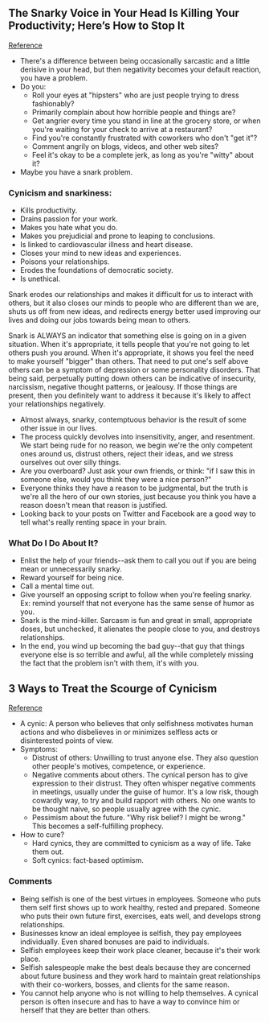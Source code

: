 ## The Snarky Voice in Your Head Is Killing Your Productivity; Here’s How to Stop It
[Reference](http://lifehacker.com/5921655/the-snarky-voice-in-your-head-is-killing-your-productivity-heres-how-to-stop-it?utm_campaign=socialflow_lifehacker_facebook&utm_source=lifehacker_facebook&utm_medium=socialflow)

- There's a difference between being occasionally sarcastic and a little derisive in your head, but then negativity becomes your default reaction, you have a problem.
- Do you:
  - Roll your eyes at "hipsters" who are just people trying to dress fashionably?
  - Primarily complain about how horrible people and things are?
  - Get angrier every time you stand in line at the grocery store, or when you're waiting for your check to arrive at a restaurant?
  - Find you're constantly frustrated with coworkers who don't "get it"?
  - Comment angrily on blogs, videos, and other web sites?
  - Feel it's okay to be a complete jerk, as long as you're "witty" about it?
- Maybe you have a snark problem.

### Cynicism and snarkiness:

- Kills productivity.
- Drains passion for your work.
- Makes you hate what you do.
- Makes you prejudicial and prone to leaping to conclusions.
- Is linked to cardiovascular illness and heart disease.
- Closes your mind to new ideas and experiences.
- Poisons your relationships.
- Erodes the foundations of democratic society.
- Is unethical.

Snark erodes our relationships and makes it difficult for us to interact with others, but it also closes our minds to people who are different than we are, shuts us off from new ideas, and redirects energy better used improving our lives and doing our jobs towards being mean to others.

Snark is ALWAYS an indicator that something else is going on in a given situation. When it's appropriate, it tells people that you're not going to let others push you around. When it's appropriate, it shows you feel the need to make yourself "bigger" than others. That need to put one's self above others can be a symptom of depression or some personality disorders. That being said, perpetually putting down others can be indicative of insecurity, narcissism, negative thought patterns, or jealousy. If those things are present, then you definitely want to address it because it's likely to affect your relationships negatively.

- Almost always, snarky, contemptuous behavior is the result of some other issue in our lives.
- The process quickly devolves into insensitivity, anger, and resentment. We start being rude for no reason, we begin we're the only competent ones around us, distrust others, reject their ideas, and we stress ourselves out over silly things.
- Are you overboard? Just ask your own friends, or think: "if I saw this in someone else, would you think they were a nice person?"
- Everyone thinks they have a reason to be judgmental, but the truth is we're all the hero of our own stories, just because you think you have a reason doesn't mean that reason is justified.
- Looking back to your posts on Twitter and Facebook are a good way to tell what's really renting space in your brain.

### What Do I Do About It?

- Enlist the help of your friends--ask them to call you out if you are being mean or unnecessarily snarky.
- Reward yourself for being nice.
- Call a mental time out.
- Give yourself an opposing script to follow when you're feeling snarky. Ex: remind yourself that not everyone has the same sense of humor as you.
- Snark is the mind-killer. Sarcasm is fun and great in small, appropriate doses, but unchecked, it alienates the people close to you, and destroys relationships.
- In the end, you wind up becoming the bad guy--that guy that things everyone else is so terrible and awful, all the while completely missing the fact that the problem isn't with them, it's with you.

## 3 Ways to Treat the Scourge of Cynicism
[Reference](https://michaelhyatt.com/the-scourge-of-cynicism.html)

- A cynic: A person who believes that only selfishness motivates human actions and who disbelieves in or minimizes selfless acts or disinterested points of view.
- Symptoms:
  - Distrust of others: Unwilling to trust anyone else. They also question other people's motives, competence, or experience.
  - Negative comments about others. The cynical person has to give expression to their distrust. They often whisper negative comments in meetings, usually under the guise of humor. It's a low risk, though cowardly way, to try and build rapport with others. No one wants to be thought naive, so people usually agree with the cynic.
  - Pessimism about the future. "Why risk belief? I might be wrong." This becomes a self-fulfilling prophecy.
- How to cure?
  - Hard cynics, they are committed to cynicism as a way of life. Take them out.
  - Soft cynics: fact-based optimism.

### Comments

- Being selfish is one of the best virtues in employees. Someone who puts them self first shows up to work healthy, rested and prepared. Someone who puts their own future first, exercises, eats well, and develops strong relationships.
- Businesses know an ideal employee is selfish, they pay employees individually. Even shared bonuses are paid to individuals.
- Selfish employees keep their work place cleaner, because it's their work place.
- Selfish salespeople make the best deals because they are concerned about future business and they work hard to maintain great relationships with their co-workers, bosses, and clients for the same reason.
- You cannot help anyone who is not willing to help themselves. A cynical person is often insecure and has to have a way to convince him or herself that they are better than others.
